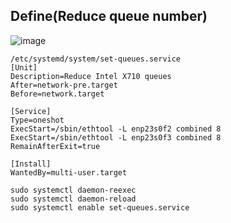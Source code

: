 ## Define(Reduce queue number)
  ![image](https://github.com/user-attachments/assets/8ae4fc3a-037d-41ee-a7ab-8e0a7b6d5806)

```
/etc/systemd/system/set-queues.service
[Unit]
Description=Reduce Intel X710 queues
After=network-pre.target
Before=network.target

[Service]
Type=oneshot
ExecStart=/sbin/ethtool -L enp23s0f2 combined 8
ExecStart=/sbin/ethtool -L enp23s0f3 combined 8
RemainAfterExit=true

[Install]
WantedBy=multi-user.target
```
```
sudo systemctl daemon-reexec
sudo systemctl daemon-reload
sudo systemctl enable set-queues.service
```

